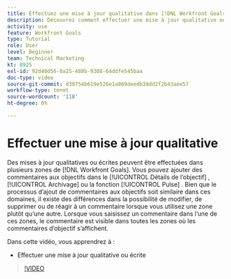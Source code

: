 ```yaml
---
title: Effectuez une mise à jour qualitative dans [!DNL Workfront Goals]
description: Découvrez comment effectuer une mise à jour qualitative ou écrite dans les [!DNL Goals].
activity: use
feature: Workfront Goals
type: Tutorial
role: User
level: Beginner
team: Technical Marketing
kt: 8925
exl-id: 92d40d56-0a25-488b-9308-64ddfe545baa
doc-type: video
source-git-commit: d39754b619e526e1a869deedb38dd2f2b43aee57
workflow-type: tm+mt
source-wordcount: '118'
ht-degree: 0%

---
```


# Effectuer une mise à jour qualitative

Des mises à jour qualitatives ou écrites peuvent être effectuées dans plusieurs zones de [!DNL Workfront Goals]. Vous pouvez ajouter des commentaires aux objectifs dans le [!UICONTROL Détails de l’objectif] , [!UICONTROL Archivage] ou la fonction [!UICONTROL Pulse] . Bien que le processus d’ajout de commentaires aux objectifs soit similaire dans ces domaines, il existe des différences dans la possibilité de modifier, de supprimer ou de réagir à un commentaire lorsque vous utilisez une zone plutôt qu’une autre. Lorsque vous saisissez un commentaire dans l’une de ces zones, le commentaire est visible dans toutes les zones où les commentaires d’objectif s’affichent.

Dans cette vidéo, vous apprendrez à :

* Effectuer une mise à jour qualitative ou écrite

>[!VIDEO](https://video.tv.adobe.com/v/335197/?quality=12)

